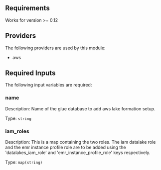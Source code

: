 ## Requirements

Works for version >= 0.12

## Providers

The following providers are used by this module:

- aws

## Required Inputs

The following input variables are required:

### name

Description: Name of the glue database to add aws lake formation setup.

Type: `string`

### iam_roles

Description: This is a map containing the two roles. The iam datalake role and the emr instance profile role are to be added using the 'datalakes_iam_role' and 'emr_instance_profile_role' keys respectively.

Type: `map(string)`

